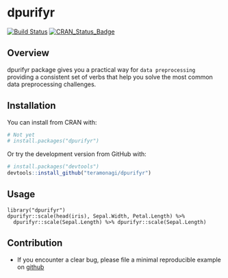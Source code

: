 # dpurifyr

[![Build Status](https://travis-ci.org/teramonagi/dpurifyr.svg?branch=master)](https://travis-ci.org/teramonagi/dpurifyr)
[![CRAN\_Status\_Badge](http://www.r-pkg.org/badges/version/dpurifyr)](http://cran.r-project.org/package=dpurifyr) 

## Overview
dpurifyr package gives you a practical way for `data preprocessing` providing a consistent set of verbs that help you solve the most common data preprocessing challenges.

## Installation
You can install from CRAN with:
``` r
# Not yet
# install.packages("dpurifyr")
```

Or try the development version from GitHub with:
```r
# install.packages("devtools")
devtools::install_github("teramonagi/dpurifyr")
```

## Usage
```
library("dpurifyr")
dpurifyr::scale(head(iris), Sepal.Width, Petal.Length) %>% 
  dpurifyr::scale(Sepal.Length) %>% dpurifyr::scale(Sepal.Length)
```

## Contribution
- If you encounter a clear bug, please file a minimal reproducible example on [github](https://github.com/teramonagi/dupurifyr/issues)
